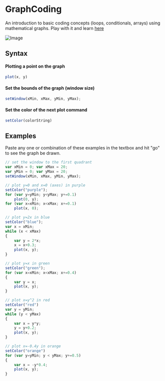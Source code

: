 # GraphCoding
An introduction to basic coding concepts (loops, conditionals, arrays) using mathematical graphs. Play with it and learn [here](http://vgmoose.github.io/GraphCoding)

![Image](http://i.imgur.com/0mhmsLJ.png)

## Syntax
#### Plotting a point on the graph
```JavaScript
plot(x, y)
```

#### Set the bounds of the graph (window size)
```JavaScript
setWindow(xMin, xMax, yMin, yMax);
```

#### Set the color of the next plot command
```JavaScript
setColor(colorString)
```

## Examples
Paste any one or combination of these examples in the textbox and hit "go" to see the graph be drawn.
```JavaScript
// set the window to the first quadrant
var xMin = 0; var xMax = 20;
var yMin = 0; var yMax = 20;
setWindow(xMin, xMax, yMin, yMax);
```

```JavaScript
// plot y=0 and x=0 (axes) in purple
setColor("purple");
for (var y=yMin; y<yMax; y+=0.1)
    plot(0, y);
for (var x=xMin; x<xMax; x+=0.1)
    plot(x, 0);
```

```JavaScript
// plot y=2x in blue 
setColor("blue");
var x = xMin;
while (x < xMax)
{
    var y = 2*x;
    x = x+0.3;
    plot(x, y);
}
```

```JavaScript
// plot y=x in green
setColor("green");
for (var x=xMin; x<xMax; x+=0.4)
{
    var y = x;
    plot(x, y);
}
```

```JavaScript
// plot x=y^2 in red
setColor("red")
var y = yMin;
while (y < yMax)
{
    var x = y*y;
    y = y+0.2;
    plot(x, y);
}
```

```JavaScript
// plot x=-0.4y in orange
setColor("orange")
for (var y=yMin; y < yMax; y+=0.5)
{
    var x = -y*0.4;
    plot(x, y);
}
```
